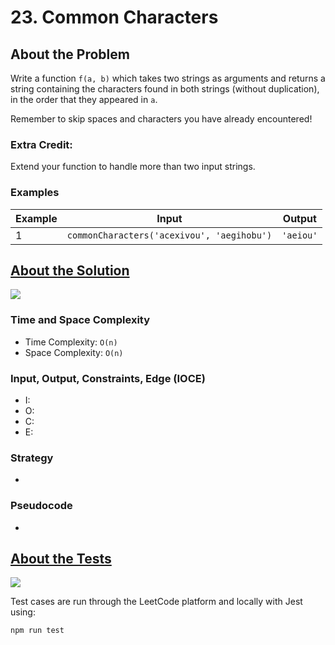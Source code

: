 # 23. Common Characters

## About the Problem

Write a function `f(a, b)` which takes two strings as arguments and returns a string containing the characters found in both strings (without duplication), in the order that they appeared in `a`.

Remember to skip spaces and characters you have already encountered!

### Extra Credit:

Extend your function to handle more than two input strings.

### Examples

| Example| Input | Output |
| --- | --- | --- |
| 1 | `commonCharacters('acexivou', 'aegihobu')` | `'aeiou'` |

## <a href='./commonCharacters.js'>About the Solution</a>

<img src='https://img.shields.io/badge/JavaScript-F7DF1E.svg?style=for-the-badge&logo=JavaScript&logoColor=black' />

<!-- Add Time and Space Complexity -->
### Time and Space Complexity
  - Time Complexity: `O(n)`
  - Space Complexity: `O(n)`

<!-- Planning -->
### Input, Output, Constraints, Edge (IOCE)

  - I:
  - O:
  - C:
  - E:

### Strategy
-

### Pseudocode
-

## <a href='commonCharacters.test.js'>About the Tests</a>

<img src='https://img.shields.io/badge/Jest-C21325.svg?style=for-the-badge&logo=Jest&logoColor=white' />

Test cases are run through the LeetCode platform and locally with Jest using:
```
npm run test
```